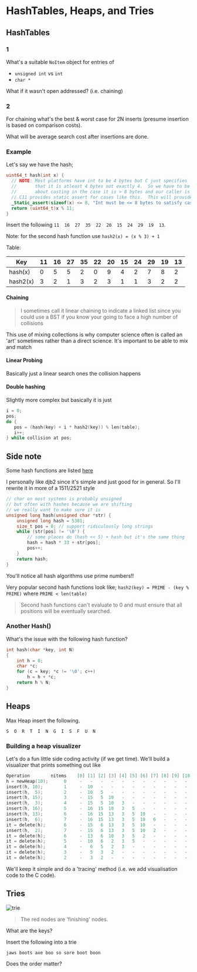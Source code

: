 # HashTables, Heaps, and Tries

## HashTables

### 1

What's a suitable `NoItem` object for entries of

- `unsigned int` vs `int`
- `char *`

What if it wasn't open addressed?  (i.e. chaining)

### 2

For chaining what's the best & worst case for 2N inserts (presume insertion is based on comparison costs).

What will be average search cost after insertions are done.

### Example

Let's say we have the hash;

```c
uint64_t hash(int x) {
  // NOTE: Most platforms have int to be 4 bytes but C just specifies
  //       that it is atleast 4 bytes not exactly 4.  So we have to be careful
  //       about casting in the case it is > 8 bytes and our caller is relying on that
  // C11 provides static assert for cases like this.  This will provide error at compile time.
  _Static_assert(sizeof(x) <= 8, "Int must be <= 8 bytes to satisfy cast");
  return (uint64_t)x % 11;
}
```

Insert the following `11  16  27  35  22  20  15  24  29  19  13`.

Note: for the second hash function use `hash2(x) = (x % 3) + 1`

Table:

| Key      | 11 | 16 | 27 | 35 | 22 | 20 | 15 | 24 | 29 | 19 | 13 |
|----------|----|----|----|----|----|----|----|----|----|----|----|
| hash(x)  |  0 |  5 |  5 |  2 |  0 |  9 |  4 |  2 |  7 |  8 |  2 |
| hash2(x) |  3 |  2 |  1 |  3 |  2 |  3 |  1 |  1 |  3 |  2 |  2 |

#### Chaining

> I sometimes call it linear chaining to indicate a linked list since you could use a BST if you know your going to face a high number of collisions

This use of mixing collections is why computer science often is called an 'art' sometimes rather than a direct science.  It's important to be able to mix and match 

#### Linear Probing

Basically just a linear search ones the collision happens

#### Double hashing

Slightly more complex but basically it is just

```c
i = 0;
pos;
do {
   pos = (hash(key) + i * hash2(key)) % len(table);
   i++;
} while collision at pos;
```

## Side note

Some hash functions are listed [here](http://www.cse.yorku.ca/~oz/hash.html)

I personally like djb2 since it's simple and just good for in general.  So I'll rewrite it in more of a 1511/2521 style

```c
// char on most systems is probably unsigned
// but often with hashes because we are shifting
// we really want to make sure it is
unsigned long hash(unsigned char *str) {
    unsigned long hash = 5381;
    size_t pos = 0; // support ridiculously long strings
    while (str[pos] != '\0') {
        // some places do (hash << 5) + hash but it's the same thing
        hash = hash * 33 + str[pos];
        pos++;
    }
    return hash;
}
```

You'll notice all hash algorithms use prime numbers!!

Very popular second hash functions look like; `hash2(key) = PRIME - (key % PRIME)` where `PRIME < len(table)`

> Second hash functions can't evaluate to 0 and must ensure that all positions will be eventually searched.

### Another Hash()

What's the issue with the following hash function?

```c
int hash(char *key, int N)
{
	int h = 0;
	char *c;
	for (c = key; *c != '\0'; c++)
		h = h + *c;
	return h % N;
}
```

## Heaps

Max Heap insert the following.

`S  O  R  T  I  N  G  I  S  F  U  N`

### Building a heap visualizer

Let's do a fun little side coding activity (if we get time).  We'll build a visualizer that prints something out like

```c
Operation        nitems    [0] [1] [2] [3] [4] [5] [6] [7] [8] [9] [10]
h = newHeap(10);      0     -   -   -   -   -   -   -   -   -   -   -
insert(h, 10);        1     -  10   -   -   -   -   -   -   -   -   -
insert(h,  5);        2     -  10   5   -   -   -   -   -   -   -   -
insert(h, 15);        3     -  15   5  10   -   -   -   -   -   -   -
insert(h,  3);        4     -  15   5  10   3   -   -   -   -   -   -
insert(h, 16);        5     -  16  15  10   3   5   -   -   -   -   -
insert(h, 13);        6     -  16  15  13   3   5  10   -   -   -   -
insert(h,  6);        7     -  16  15  13   3   5  10   6   -   -   -
it = delete(h);       6     -  15   6  13   3   5  10   -   -   -   -
insert(h,  2);        7     -  15   6  13   3   5  10   2   -   -   -
it = delete(h);       6     -  13   6  10   3   5   2   -   -   -   -
it = delete(h);       5     -  10   6   2   3   5   -   -   -   -   -
it = delete(h);       4     -   6   5   2   3   -   -   -   -   -   -
it = delete(h);       3     -   5   3   2   -   -   -   -   -   -   -
it = delete(h);       2     -   3   2   -   -   -   -   -   -   -   -
```

We'll keep it simple and do a 'tracing' method (i.e. we add visualisation code to the C code).

## Tries

![trie](assets/img/tri.png)

> The red nodes are 'finishing' nodes.

What are the keys?

Insert the following into a trie

`jaws boots axe boo so sore boot boon`

Does the order matter?
